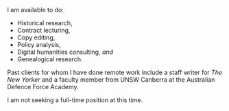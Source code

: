 I am available to do: 
- Historical research,  
- Contract lecturing, 
- Copy editing, 
- Policy analysis, 
- Digital humanities consulting, *and* 
- Genealogical research. 

Past clients for whom I have done remote work include a staff writer for *The New Yorker* and a faculty member from UNSW Canberra at the Australian Defence Force Academy. 

I am not seeking a full-time position at this time. 
